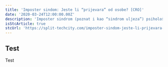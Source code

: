 ```yaml
---
title: 'Imposter sindom: Jeste li “prijevara” od osobe? [CRO]'
date: '2020-03-24T12:00:00.00Z'
description: 'Imposter sindrom (poznat i kao “sindrom uljeza”) psihološki je obrazac u kojem čovjek sumnja u...'
isStcArticle: true
stcUrl: 'https://split-techcity.com/imposter-sindom-jeste-li-prijevara-od-osobe'
---
```


## Test

Test
